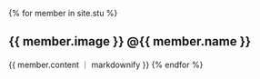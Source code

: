 {% for member in site.stu %}
  <h2> {{ member.image }} @{{ member.name }}</h2>
   {{ member.content ｜ markdownify }} 
{% endfor %}

